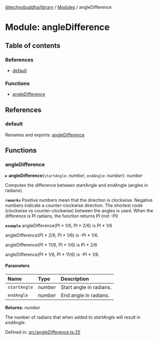 [@technobuddha/library](../..) / [Modules](../Modules.md) / angleDifference

# Module: angleDifference

## Table of contents

### References

- [default](angledifference.md#default)

### Functions

- [angleDifference](angledifference.md#angledifference)

## References

### default

Renames and exports: [angleDifference](angledifference.md#angledifference)

## Functions

### angleDifference

▸ **angleDifference**(`startAngle`: *number*, `endAngle`: *number*): *number*

Computes the difference between startAngle and endAngle (angles in radians).

**`remarks`**
Positive numbers mean that the
direction is clockwise. Negative numbers indicate a counter-clockwise direction.
The shortest route (clockwise vs counter-clockwise) between the angles is used.
When the difference is PI radians, the function returns PI (not -PI)

**`example`**
angleDifference(PI * 1/6,  PI * 2/6) is PI * 1/6

angleDifference(PI * 2/6, PI * 1/6)  is -PI * 1/6.

angleDifference(PI * 11/6, PI * 1/6) is PI * 2/6

angleDifference(PI * 1/6, PI * 11/6) is -PI * 1/6.

#### Parameters

| Name | Type | Description |
| :------ | :------ | :------ |
| `startAngle` | *number* | Start angle in radians. |
| `endAngle` | *number* | End angle in radians. |

**Returns:** *number*

The number of radians that when added to *startAngle* will result in *endAngle*.

Defined in: [src/angleDifference.ts:25](../src/angleDifference.ts#L25)
